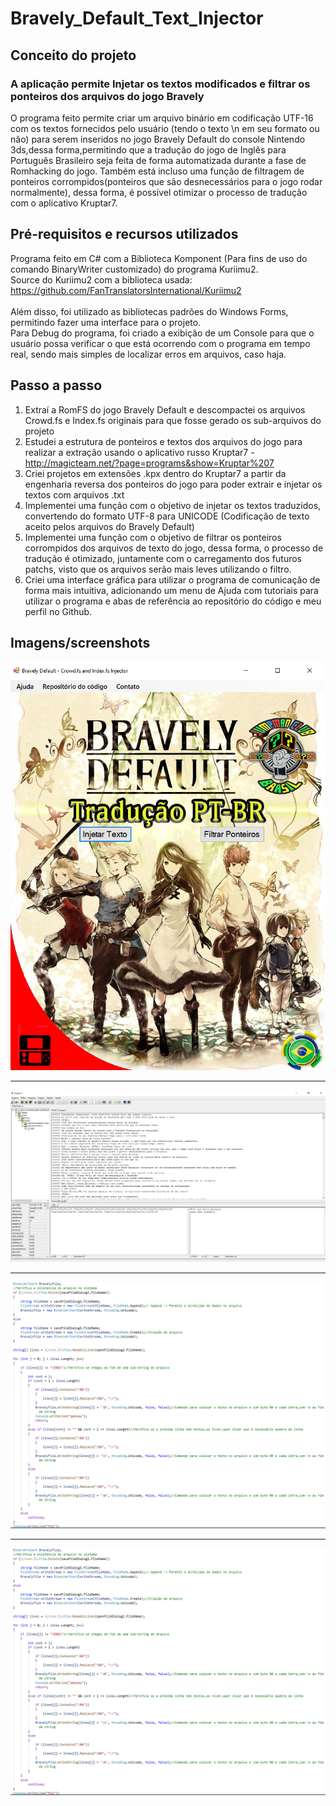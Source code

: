 # Bravely_Default_Text_Injector

## Conceito do projeto
### A aplicação permite Injetar os textos modificados e filtrar os ponteiros dos arquivos do jogo Bravely 
O programa feito permite criar um arquivo binário em codificação UTF-16 com os textos fornecidos pelo usuário (tendo o texto \n em seu formato ou não) para serem inseridos no jogo Bravely Default do console Nintendo 3ds,dessa forma,permitindo que a tradução do jogo de Inglês para Português Brasileiro seja feita de forma automatizada durante a fase de Romhacking do jogo. Também está incluso uma função de filtragem de ponteiros corrompidos(ponteiros que são desnecessários para o jogo rodar normalmente), dessa forma, é possível otimizar o processo de tradução com o aplicativo Kruptar7.

## Pré-requisitos e recursos utilizados
Programa feito em C# com a Biblioteca Komponent (Para fins de uso do comando BinaryWriter customizado) do programa Kuriimu2.<br/>
Source do Kuriimu2 com a biblioteca usada: https://github.com/FanTranslatorsInternational/Kuriimu2 <br/><br/>
Além disso, foi utilizado as bibliotecas padrões do Windows Forms, permitindo fazer uma interface para o projeto.<br>
Para Debug do programa, foi criado a exibição de um Console para que o usuário possa verificar o que está ocorrendo com o programa em tempo real, sendo mais simples de localizar erros em arquivos, caso haja.
  
## Passo a passo

1. Extraí a RomFS do jogo Bravely Default e descompactei os arquivos Crowd.fs e Index.fs originais para que fosse gerado os sub-arquivos do projeto
2. Estudei a estrutura de ponteiros e textos dos arquivos do jogo para realizar a extração usando o aplicativo russo Kruptar7 - http://magicteam.net/?page=programs&show=Kruptar%207
3. Criei projetos em extensões .kpx dentro do Kruptar7 a partir da engenharia reversa dos ponteiros do jogo para poder extrair e injetar os textos com arquivos .txt
4. Implementei uma função com o objetivo de injetar os textos traduzidos, convertendo do formato UTF-8 para UNICODE (Codificação de texto aceito pelos arquivos do Bravely Default) 
5. Implementei uma função com o objetivo de filtrar os ponteiros corrompidos dos arquivos de texto do jogo, dessa forma, o processo de tradução é otimizado, juntamente com o carregamento dos futuros patchs, visto que os arquivos serão mais leves utilizando o filtro.
6. Criei uma interface gráfica para utilizar o programa de comunicação de forma mais intuitiva, adicionando um menu de Ajuda com tutoriais para utilizar o programa e abas de referência ao repositório do código e meu perfil no Github.

## Imagens/screenshots

![Imagem](https://github.com/MrVtR/Bravely_Default_Text_Injector/blob/master/Imagens/Interface.PNG)

---
![Imagem](https://github.com/MrVtR/Bravely_Default_Text_Injector/blob/master/Imagens/Kruptar.PNG)

---
![Imagem](https://github.com/MrVtR/Bravely_Default_Text_Injector/blob/master/Imagens/textFuntion.PNG)

---

![Imagem](https://github.com/MrVtR/Bravely_Default_Text_Injector/blob/master/Imagens/textFuntion.PNG)



